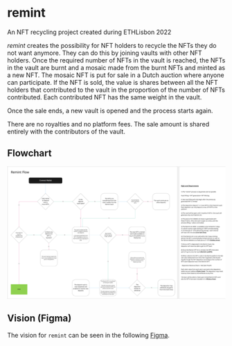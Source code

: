 # remint
An NFT recycling project created during ETHLisbon 2022

*remint* creates the possibility for NFT holders to recycle the NFTs they do not want anymore. They can do this by joining vaults with other NFT holders.
Once the required number of NFTs in the vault is reached, the NFTs in the vault are burnt and a mosaic made from the burnt NFTs and minted as a new NFT.
The mosaic NFT is put for sale in a Dutch auction where anyone can participate. If the NFT is sold, the value is shares between all the NFT holders that
contributed to the vault in the proportion of the number of NFTs contributed. Each contributed NFT has the same weight in the vault.

Once the sale ends, a new vault is opened and the process starts again.

There are no royalties and no platform fees. The sale amount is shared entirely with the contributors of the vault.

## Flowchart
![Remint flowchart](flowchart.png)

## Vision (Figma)
The vision for `remint` can be seen in the following [Figma](https://www.figma.com/file/X0BGv1o8oej1CFwGVhtC2P/REMINT_screens?node-id=0%3A1).

